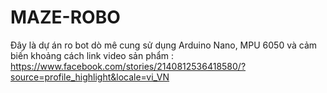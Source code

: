# MAZE-ROBO
Đây là dự án ro bot dò mê cung sử dụng Arduino Nano, MPU 6050 và cảm biến khoảng cách link video sản phẩm :
https://www.facebook.com/stories/2140812536418580/?source=profile_highlight&locale=vi_VN
